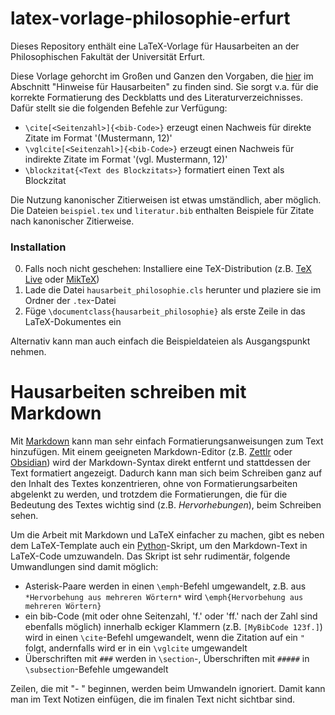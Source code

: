 # latex-vorlage-philosophie-erfurt

Dieses Repository enthält eine LaTeX-Vorlage für Hausarbeiten an der Philosophischen Fakultät der Universität Erfurt.

Diese Vorlage gehorcht im Großen und Ganzen den Vorgaben, die [hier](https://www.uni-erfurt.de/philosophische-fakultaet/seminare-professuren/philosophie/geschichte-der-philosophie) im Abschnitt "Hinweise für Hausarbeiten" zu finden sind. Sie sorgt v.a. für die korrekte Formatierung des Deckblatts und des Literaturverzeichnisses. Dafür stellt sie die folgenden Befehle zur Verfügung:
- `\cite[<Seitenzahl>]{<bib-Code>}` erzeugt einen Nachweis für direkte Zitate im Format '(Mustermann, 12)'
- `\vglcite[<Seitenzahl>]{<bib-Code>}` erzeugt einen Nachweis für indirekte Zitate im Format '(vgl. Mustermann, 12)'
- `\blockzitat{<Text des Blockzitats>}` formatiert einen Text als Blockzitat

Die Nutzung kanonischer Zitierweisen ist etwas umständlich, aber möglich. Die Dateien `beispiel.tex` und `literatur.bib` enthalten Beispiele für Zitate nach kanonischer Zitierweise.

### Installation

0. Falls noch nicht geschehen: Installiere eine TeX-Distribution (z.B. [TeX Live](https://www.tug.org/texlive/) oder [MikTeX](https://miktex.org/))
1. Lade die Datei `hausarbeit_philosophie.cls` herunter und plaziere sie im Ordner der `.tex`-Datei
2. Füge `\documentclass{hausarbeit_philosophie}` als erste Zeile in das LaTeX-Dokumentes ein

Alternativ kann man auch einfach die Beispieldateien als Ausgangspunkt nehmen.

# Hausarbeiten schreiben mit Markdown

Mit [Markdown](https://www.markdownguide.org/cheat-sheet/) kann man sehr einfach Formatierungsanweisungen zum Text hinzufügen. Mit einem geeigneten Markdown-Editor (z.B. [Zettlr](https://www.zettlr.com/) oder [Obsidian](https://obsidian.md/)) wird der Markdown-Syntax direkt entfernt und stattdessen der Text formatiert angezeigt. Dadurch kann man sich beim Schreiben ganz auf den Inhalt des Textes konzentrieren, ohne von Formatierungsarbeiten abgelenkt zu werden, und trotzdem die Formatierungen, die für die Bedeutung des Textes wichtig sind (z.B. *Hervorhebungen*), beim Schreiben sehen.

Um die Arbeit mit Markdown und LaTeX einfacher zu machen, gibt es neben dem LaTeX-Template auch ein [Python](https://www.python.org/)-Skript, um den Markdown-Text in LaTeX-Code umzuwandeln. Das Skript ist sehr rudimentär, folgende Umwandlungen sind damit möglich:
- Asterisk-Paare werden in einen `\emph`-Befehl umgewandelt, z.B. aus `*Hervorbehung aus mehreren Wörtern*` wird `\emph{Hervorbehung aus mehreren Wörtern}`
- ein bib-Code (mit oder ohne Seitenzahl, 'f.' oder 'ff.' nach der Zahl sind ebenfalls möglich) innerhalb eckiger Klammern (z.B. `[MyBibCode 123f.]`) wird in einen `\cite`-Befehl umgewandelt, wenn die Zitation auf ein `"` folgt, andernfalls wird er in ein `\vglcite` umgewandelt
- Überschriften mit `###` werden in `\section`-, Überschriften mit `#####` in `\subsection`-Befehle umgewandelt

Zeilen, die mit "- " beginnen, werden beim Umwandeln ignoriert. Damit kann man im Text Notizen einfügen, die im finalen Text nicht sichtbar sind.
